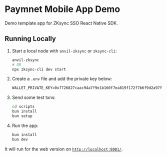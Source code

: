 # Paymnet Mobile App Demo

Demo template app for ZKsync SSO React Native SDK.

## Running Locally

1. Start a local node with `anvil-zksync` or `zksync-cli`:

    ```bash
    anvil-zksync
    # OR
    npx zksync-cli dev start
    ```

2. Create a `.env` file and add the private key below:

    ```txt
    WALLET_PRIVATE_KEY=0x7726827caac94a7f9e1b160f7ea819f172f7b6f9d2a97f992c38edeab82d4110
    ```

3. Send some test txns:

    ```bash
    cd scripts
    bun install
    bun setup
    ```

4. Run the app:

    ```bash
    bun install
    bun dev
    ```

It will run for the web version on [`http://localhost:8081/`](http://localhost:8081/).
